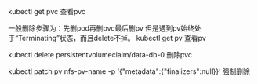kubectl get pvc        查看pvc

一般删除步骤为：先删pod再删pvc最后删pv
但是遇到pv始终处于“Terminating”状态，而且delete不掉。
kubectl get pv   查看pv

kubectl  delete persistentvolumeclaim/data-db-0         删除pvc

kubectl patch pv    nfs-pv-name           -p '{"metadata":{"finalizers":null}}’        强制删除


